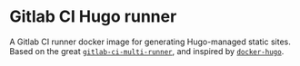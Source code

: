 # Gitlab CI Hugo runner

A Gitlab CI runner docker image for generating Hugo-managed static sites. Based on the great [`gitlab-ci-multi-runner`](https://hub.docker.com/r/sameersbn/gitlab-ci-multi-runner/), and inspired by [`docker-hugo`](https://github.com/jojomi/docker-hugo/blob/master/Dockerfile).